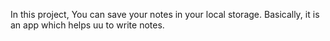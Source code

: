 In this project, You can save your notes in your local storage. Basically, it is an app which helps uu to write notes.
